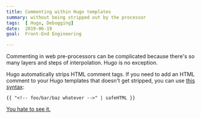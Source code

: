 ```yaml
---
title: Commenting within Hugo templates
summary: without being stripped out by the processor
tags:  [ Hugo, Debugging]
date:  2019-06-19
goal:  Front-End Engineering

---
```


Commenting in web pre-processors can be complicated because there's so
many layers and steps of interpolation. Hugo is no exception.

Hugo automatically strips HTML comment tags. If you need to add an HTML
comment to your Hugo templates that doesn't get stripped, you can use
[this syntax][docs]:

```{{ "<!-- foo/bar/baz whatever -->" | safeHTML }}```

[You hate to see it.][forum]

[forum]: https://discourse.gohugo.io/t/how-to-add-comments-in-a-template/75/6
[docs]: https://gohugo.io/templates/introduction/#toc_9
